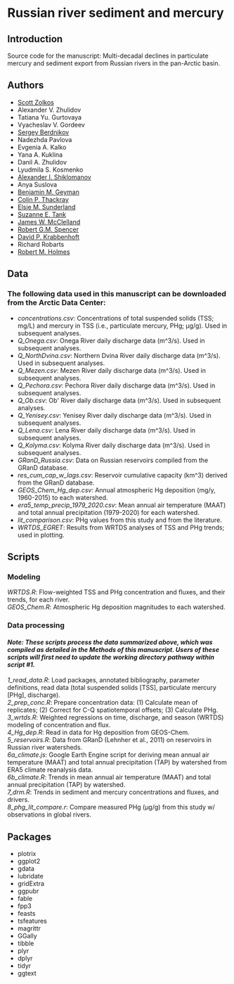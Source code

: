 # Russian river sediment and mercury
## Introduction
Source code for the manuscript: Multi-decadal declines in particulate mercury and sediment export from Russian rivers in the pan-Arctic basin. 

## Authors
- [Scott Zolkos](https://www.researchgate.net/profile/Scott-Zolkos)
- Alexander V. Zhulidov
- Tatiana Yu. Gurtovaya
- Vyacheslav V. Gordeev
- [Sergey Berdnikov](https://scholar.google.com/citations?user=3zmlVS8AAAAJ&hl=en&oi=sra)
- Nadezhda Pavlova
- Evgenia A. Kalko
- Yana A. Kuklina
- Danil A. Zhulidov
- Lyudmila S. Kosmenko
- [Alexander I. Shiklomanov](https://scholar.google.com/citations?user=7mevZAYAAAAJ&hl=en&oi=sra)
- Anya Suslova
- [Benjamin M. Geyman](https://scholar.google.com/citations?user=qs1jNdQAAAAJ&hl=en&oi=ao)
- [Colin P. Thackray](https://scholar.google.com/citations?user=2Bj2PrIAAAAJ&hl=en&oi=sra)
- [Elsie M. Sunderland](http://bgc.seas.harvard.edu/index.html)
- [Suzanne E. Tank](https://www.suzannetank.net)
- [James W. McClelland](https://scholar.google.com/citations?user=jRd24DQAAAAJ&hl=en)
- [Robert G.M. Spencer](https://www.spencerbiogeochem.org)
- [David P. Krabbenhoft](https://www.researchgate.net/profile/David-Krabbenhoft)
- Richard Robarts
- [Robert M. Holmes](https://arcticgreatrivers.org)

## Data
### The following data used in this manuscript can be downloaded from the Arctic Data Center:
- *concentrations.csv*: Concentrations of total suspended solids (TSS; mg/L) and mercury in TSS (i.e., particulate mercury, PHg; µg/g). Used in subsequent analyses.  
- *Q_Onega.csv*: Onega River daily discharge data (m^3/s). Used in subsequent analyses.  
- *Q_NorthDvina.csv*: Northern Dvina River daily discharge data (m^3/s). Used in subsequent analyses.  
- *Q_Mezen.csv*: Mezen River daily discharge data (m^3/s). Used in subsequent analyses.  
- *Q_Pechora.csv*: Pechora River daily discharge data (m^3/s). Used in subsequent analyses.  
- *Q_Ob.csv*: Ob' River daily discharge data (m^3/s). Used in subsequent analyses.  
- *Q_Yenisey.csv*: Yenisey River daily discharge data (m^3/s). Used in subsequent analyses.  
- *Q_Lena.csv*: Lena River daily discharge data (m^3/s). Used in subsequent analyses.  
- *Q_Kolyma.csv*: Kolyma River daily discharge data (m^3/s). Used in subsequent analyses.  
- *GRanD_Russia.csv*: Data on Russian reservoirs compiled from the GRanD database.  
- *res_cum_cap_w_lags.csv*: Reservoir cumulative capacity (km^3) derived from the GRanD database.  
- *GEOS_Chem_Hg_dep.csv*: Annual atmospheric Hg deposition (mg/y, 1960-2015) to each watershed.  
- *era5_temp_precip_1979_2020.csv*: Mean annual air temperature (MAAT) and total annual precipitation (1979-2020) for each watershed.  
- *lit_comparison.csv*: PHg values from this study and from the literature.  
- *WRTDS_EGRET*: Results from WRTDS analyses of TSS and PHg trends; used in plotting.  
 
## Scripts
### Modeling
*WRTDS.R*: Flow-weighted TSS and PHg concentration and fluxes, and their trends, for each river.  
*GEOS_Chem.R*: Atmospheric Hg deposition magnitudes to each watershed.  

### Data processing
#### *Note: These scripts process the data summarized above, which was compiled as detailed in the Methods of this manuscript. Users of these scripts will first need to update the working directory pathway within script #1.*  
*1_read_data.R*: Load packages, annotated bibliography, parameter definitions, read data (total suspended solids [TSS], particulate mercury [PHg], discharge).  
*2_prep_conc.R*: Prepare concentration data: (1) Calculate mean of replicates; (2) Correct for C-Q spatiotemporal offsets; (3) Calculate PHg.  
*3_wrtds.R*: Weighted regressions on time, discharge, and season (WRTDS) modeling of concentration and flux.  
*4_Hg_dep.R*: Read in data for Hg deposition from GEOS-Chem.  
*5_reservoirs.R*: Data from GRanD (Lehnher et al., 2011) on reservoirs in Russian river watersheds.  
*6a_climate.js*: Google Earth Engine script for deriving mean annual air temperature (MAAT) and total annual precipitation (TAP) by watershed from ERA5 climate reanalysis data.  
*6b_climate.R*: Trends in mean annual air temperature (MAAT) and total annual precipitation (TAP) by watershed.  
*7_drm.R*: Trends in sediment and mercury concentrations and fluxes, and drivers.  
*8_phg_lit_compare.r*:  Compare measured PHg (µg/g) from this study w/ observations in global rivers.  

## Packages
- plotrix
- ggplot2
- gdata
- lubridate
- gridExtra
- ggpubr
- fable
- fpp3
- feasts
- tsfeatures
- magrittr
- GGally
- tibble
- plyr
- dplyr
- tidyr
- ggtext
